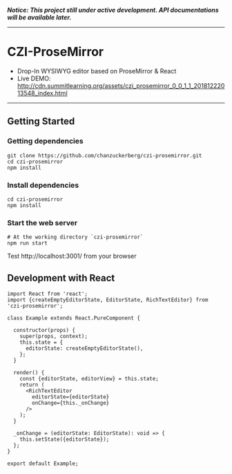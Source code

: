 
***Notice: This project still under active development. API documentations will be available later.***

---

# CZI-ProseMirror

+ Drop-In WYSIWYG editor based on ProseMirror & React
+ Live DEMO: http://cdn.summitlearning.org/assets/czi_prosemirror_0_0_1_1_20181222013548_index.html

---

## Getting Started

### Getting dependencies

```
git clone https://github.com/chanzuckerberg/czi-prosemirror.git
cd czi-prosemirror
npm install
```


### Install dependencies
```
cd czi-prosemirror
npm install
```

### Start the web server

```
# At the working directory `czi-prosemirror`
npm run start
```
Test http://localhost:3001/ from your browser

## Development with React

```
import React from 'react';
import {createEmptyEditorState, EditorState, RichTextEditor} from 'czi-prosemirror';

class Example extends React.PureComponent {

  constructor(props) {
    super(props, context);
    this.state = {
      editorState: createEmptyEditorState(),
    };
  }

  render() {
    const {editorState, editorView} = this.state;
    return (
      <RichTextEditor
        editorState={editorState}
        onChange={this._onChange}
      />
    );
  }

  _onChange = (editorState: EditorState): void => {
    this.setState({editorState});
  };
}

export default Example;
```
